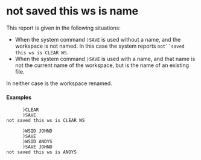 





<h1 class="heading"><span class="name">not saved this ws is name</span></h1>

This report is given in the following situations:

- When the system command `)SAVE` is used without a name, and the workspace is not named.  In this case the system reports `not``saved this ws is CLEAR WS`.
- When the system command `)SAVE` is used with a name, and that name is not the current name of the workspace, but is the name of an existing file.

In neither case is the workspace renamed.

#### Examples

```apl
      )CLEAR
      )SAVE
not saved this ws is CLEAR WS
 
      )WSID JOHND
      )SAVE
      )WSID ANDYS
      )SAVE JOHND
not saved this ws is ANDYS
```



